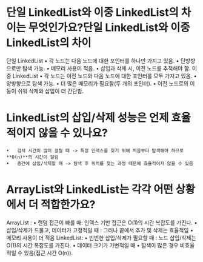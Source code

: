 # 단일 LinkedList와 이중 LinkedList의 차이는 무엇인가요?단일 LinkedList와 이중 LinkedList의 차이
단일 LinkedList
	•	각 노드는 다음 노드에 대한 포인터를 하나만 가지고 있음.
	•	단방향으로만 탐색 가능.
	•	메모리 사용이 적음.
	•	삽입과 삭제 시, 이전 노드를 추적해야 함.
이중 LinkedList
	•	각 노드는 이전 노드와 다음 노드에 대한 포인터를 모두 가지고 있음.
	•	양방향으로 탐색 가능.
	•	더 많은 메모리가 필요함(두 개의 포인터).
	•	이전 노드로의 이동이 쉬워 삭제와 삽입이 더 간단함.

# LinkedList의 삽입/삭제 성능은 언제 효율적이지 않을 수 있나요?
	•	검색 시간이 많이 걸릴 때 -> 특정 인덱스를 찾기 위해 처음부터 탐색해야 하므로 **O(n)**의 시간이 걸림
	•	중간에 삽입/삭제할 때 -> 탐색 후 위치를 찾는 과정 때문에 효율적이지 않을 수 있음

# ArrayList와 LinkedList는 각각 어떤 상황에서 더 적합한가요?
ArrayList :
	•	랜덤 접근이 빠를 때: 인덱스 기반 접근은 O(1)의 시간 복잡도를 가진다.
	•	삽입/삭제가 드물고, 데이터가 고정적일 때 : 그러나 끝에서 추가 및 삭제는 효율적임
	•	메모리 사용이 더 적음
LinkedList:
	•	빈번한 삽입/삭제가 필요할 때 : 노드 삽입/삭제는 O(1)의 시간 복잡도를 가진다.
	•	데이터 크기가 가변적일 때
	•	탐색이 많은 경우 비효율적일 수 있음(접근 시간 O(n)).
